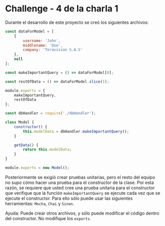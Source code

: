 # Challenge - 4 de la charla 1

Durante el desarrollo de este proyecto se creó los siguientes archivos:

```js
const dataForModel = [
    {
        username: 'John',
        middlename: 'Doe',
        company: 'Teravision S.A.S'
    },
    null
];

const makeImportantQuery = () => dataForModel[0];

const restOfData = () => dataForModel.slice(1);

module.exports = {
    makeImportantQuery,
    restOfData
};
```

```js
const dbHandler = require('./dbHandler');

class Model {
    constructor() {
        this.modelData = dbHandler.makeImportantQuery();
    }

    getData() {
        return this.modelData;
    }
}

module.exports = new Model();
```

Posteriormente se exigió crear pruebas unitarias, pero el resto del equipo no supo cómo hacer una prueba para el constructor de la clase. Por esta razón, se requiere que usted cree una prueba unitaria para el constructor que verifique que la función `makeImportantQuery` se ejecute cada vez que se ejecute el constructor. Para ello sólo puede usar las siguientes herramientas: `Mocha`, `Chai` y `Sinon`.

Ayuda: Puede crear otros archivos, y sólo puede modificar el código dentro del constructor. No modifique los `exports`.